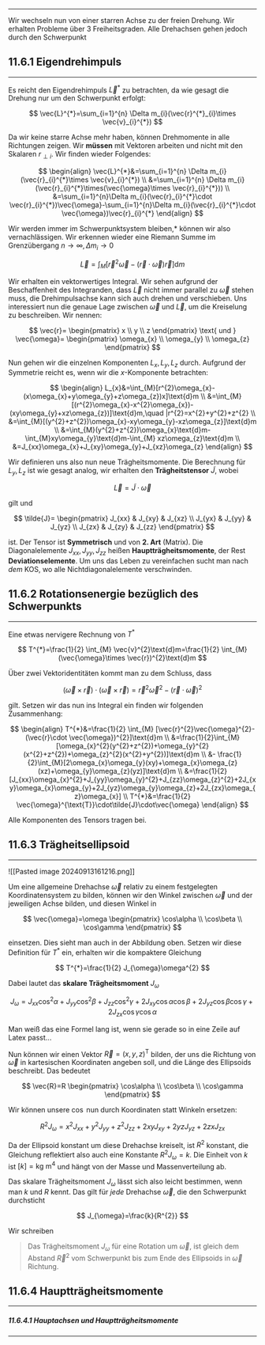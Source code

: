 ***

Wir wechseln nun von einer starren Achse zu der freien Drehung. Wir erhalten Probleme über 3 Freiheitsgraden. Alle Drehachsen gehen jedoch durch den Schwerpunkt


## 11.6.1 Eigendrehimpuls
***

Es reicht den Eigendrehimpuls $\vec{L}^{*}$ zu betrachten, da wie gesagt die Drehung nur um den Schwerpunkt erfolgt:

$$
\vec{L}^{*}=\sum_{i=1}^{n} \Delta m_{i}(\vec{r}^{*}_{i}\times \vec{v}_{i}^{*})
$$

Da wir keine starre Achse mehr haben, können Drehmomente in alle Richtungen zeigen. Wir **müssen** mit Vektoren arbeiten und nicht mit den Skalaren $r_{\perp i}$. Wir finden wieder Folgendes:

$$
\begin{align}
\vec{L}^{*}&=\sum_{i=1}^{n} \Delta m_{i}(\vec{r}_{i}^{*}\times \vec{v}_{i}^{*}) \\
&=\sum_{i=1}^{n} \Delta m_{i}(\vec{r}_{i}^{*}\times(\vec{\omega}\times \vec{r}_{i}^{*})) \\
&=\sum_{i=1}^{n}\Delta m_{i}(\vec{r}_{i}^{*}\cdot \vec{r}_{i}^{*})\vec{\omega}-\sum_{i=1}^{n}\Delta m_{i}(\vec{r}_{i}^{*}\cdot \vec{\omega})\vec{r}_{i}^{*}
\end{align}
$$

Wir werden immer im Schwerpunktsystem bleiben,* können wir also vernachlässigen. Wir erkennen wieder eine Riemann Summe im Grenzübergang $n\to \infty,\Delta m_{i}\to 0$

$$
\vec{L}=\int_{M} [\vec{r}^{2}\vec{\omega}-(\vec{r}\cdot\vec{\omega})\vec{r}]\text{d}m
$$

Wir erhalten ein vektorwertiges Integral. Wir sehen aufgrund der Beschaffenheit des Integranden, dass $\vec{L}$ nicht immer parallel zu $\vec{\omega}$ stehen muss, die Drehimpulsachse kann sich auch drehen und verschieben. Uns interessiert nun die genaue Lage zwischen $\vec{\omega}$ und $\vec{L}$, um die Kreiselung zu beschreiben. Wir nennen:

$$
\vec{r}=
\begin{pmatrix}
x \\
y \\
z
\end{pmatrix}
\text{ und }
\vec{\omega}=
\begin{pmatrix}
\omega_{x} \\
\omega_{y} \\
\omega_{z}
\end{pmatrix}
$$

Nun gehen wir die einzelnen Komponenten $L_{x},L_{y},L_{z}$ durch. Aufgrund der Symmetrie reicht es, wenn wir die $x$-Komponente betrachten:

$$
\begin{align}
L_{x}&=\int_{M}[r^{2}\omega_{x}-(x\omega_{x}+y\omega_{y}+z\omega_{z})x]\text{d}m \\
&=\int_{M}[(r^{2}\omega_{x}-x^{2}\omega_{x})-(xy\omega_{y}+xz\omega_{z})]\text{d}m,\quad |r^{2}=x^{2}+y^{2}+z^{2} \\
&=\int_{M}[(y^{2}+z^{2})\omega_{x}-xy\omega_{y}-xz\omega_{z}]\text{d}m \\
&=\int_{M}(y^{2}+z^{2})\omega_{x}\text{d}m-\int_{M}xy\omega_{y}\text{d}m-\int_{M} xz\omega_{z}\text{d}m \\
&=J_{xx}\omega_{x}+J_{xy}\omega_{y}+J_{xz}\omega_{z}
\end{align}
$$

Wir definieren uns also nun neue Trägheitsmomente. Die Berechnung für $L_{y},L_{z}$ ist wie gesagt analog, wir erhalten den **Trägheitstensor** $\tilde{J}$, wobei

$$
\vec{L}=\tilde{J}\cdot \vec{\omega}
$$

gilt und

$$
\tilde{J}=
\begin{pmatrix}
J_{xx} & J_{xy} & J_{xz} \\
J_{yx} & J_{yy} & J_{yz} \\
J_{zx} & J_{zy} & J_{zz}
\end{pmatrix}
$$

ist. Der Tensor ist **Symmetrisch** und von **2. Art** (Matrix). Die Diagonalelemente $J_{xx},J_{yy},J_{zz}$ heißen **Hauptträgheitsmomente**, der Rest **Deviationselemente**. Um uns das Leben zu vereinfachen sucht man nach *dem* KOS, wo alle Nichtdiagonalelemente verschwinden.


## 11.6.2 Rotationsenergie bezüglich des Schwerpunkts
***

Eine etwas nervigere Rechnung von $T^{*}$

$$
T^{*}=\frac{1}{2} \int_{M} \vec{v}^{2}\text{d}m=\frac{1}{2} \int_{M} (\vec{\omega}\times \vec{r})^{2}\text{d}m
$$

Über zwei Vektoridentitäten kommt man zu dem Schluss, dass

$$
(\vec{\omega}\times \vec{r})\cdot(\vec{\omega}\times \vec{r})=\vec{r}^{2}\vec{\omega}^{2}-(\vec{r}\cdot \vec{\omega})^{2}
$$

gilt. Setzen wir das nun ins Integral ein finden wir folgenden Zusammenhang:

$$
\begin{align}
T^{*}&=\frac{1}{2} \int_{M} [\vec{r}^{2}\vec{\omega}^{2}-(\vec{r}\cdot \vec{\omega})^{2}]\text{d}m \\
&=\frac{1}{2}\int_{M} [\omega_{x}^{2}(y^{2}+z^{2})+\omega_{y}^{2}(x^{2}+z^{2})+\omega_{z}^{2}(x^{2}+y^{2})]\text{d}m \\
&- \frac{1}{2}\int_{M}[2\omega_{x}\omega_{y}(xy)+\omega_{x}\omega_{z}(xz)+\omega_{y}\omega_{z}(yz)]\text{d}m \\
&=\frac{1}{2}[J_{xx}\omega_{x}^{2}+J_{yy}\omega_{y}^{2}+J_{zz}\omega_{z}^{2}+2J_{xy}\omega_{x}\omega_{y}+2J_{yz}\omega_{y}\omega_{z}+2J_{zx}\omega_{z}\omega_{x}] \\
T^{*}&=\frac{1}{2} \vec{\omega}^{\text{T}}\cdot\tilde{J}\cdot\vec{\omega}
\end{align}
$$

Alle Komponenten des Tensors tragen bei.


## 11.6.3 Trägheitsellipsoid
***

![[Pasted image 20240913161216.png]]

Um eine allgemeine Drehachse $\vec{\omega}$ relativ zu einem festgelegten Koordinatensystem zu bilden, können wir den Winkel zwischen $\vec{\omega}$ und der jeweiligen Achse bilden, und diesen Winkel in

$$
\vec{\omega}=\omega
\begin{pmatrix}
\cos\alpha \\
\cos\beta \\
\cos\gamma
\end{pmatrix}
$$

einsetzen. Dies sieht man auch in der Abbildung oben. Setzen wir diese Definition für $T^{*}$ ein, erhalten wir die kompaktere Gleichung

$$
T^{*}=\frac{1}{2} J_{\omega}\omega^{2}
$$

Dabei lautet das **skalare Trägheitsmoment** $J_{\omega}$

$$
J_{\omega}=J_{x x} \cos ^{2}\alpha+J_{yy}\cos ^{2}\beta+J_{zz}\cos ^{2}\gamma+2J_{xy}\cos\alpha \cos\beta+2J_{yz}\cos\beta \cos \gamma +2J_{zx}\cos\gamma \cos\alpha
$$

Man weiß das eine Formel lang ist, wenn sie gerade so in eine Zeile auf Latex passt...

Nun können wir einen Vektor $\vec{R}=(x,y,z)^{\text{T}}$ bilden, der uns die Richtung von $\vec{\omega}$ in kartesischen Koordinaten angeben soll, und die Länge des Ellipsoids beschreibt. Das bedeutet

$$
\vec{R}=R
\begin{pmatrix}
\cos\alpha \\
\cos\beta \\
\cos\gamma
\end{pmatrix}
$$

Wir können unsere $\cos$ nun durch Koordinaten statt Winkeln ersetzen:

$$
R^{2} J_{\omega}=x^{2}J_{x x}+y^{2}J_{yy}+z^{2}J_{zz}+2xyJ_{xy}+2yzJ_{yz}+2zxJ_{zx}
$$

Da der Ellipsoid konstant um diese Drehachse kreiselt, ist $R^{2}$ konstant, die Gleichung reflektiert also auch eine Konstante $R^{2}J_{\omega}=k$. Die Einheit von $k$ ist $[k]=\text{kg m}^{4}$ und hängt von der Masse und Massenverteilung ab.

Das skalare Trägheitsmoment $J_{\omega}$ lässt sich also leicht bestimmen, wenn man $k$ und $R$ kennt. Das gilt für *jede* Drehachse $\vec{\omega}$, die den Schwerpunkt durchsticht

$$
J_{\omega}=\frac{k}{R^{2}}
$$

Wir schreiben

>Das Trägheitsmoment $J_{\omega}$ für eine Rotation um $\vec{\omega}$, ist gleich dem Abstand $\vec{R}^{2}$ vom Schwerpunkt bis zum Ende des Ellipsoids in $\vec{\omega}$ Richtung.


## 11.6.4 Hauptträgheitsmomente
***

##### 11.6.4.1 Hauptachsen und Hauptträgheitsmomente
***

